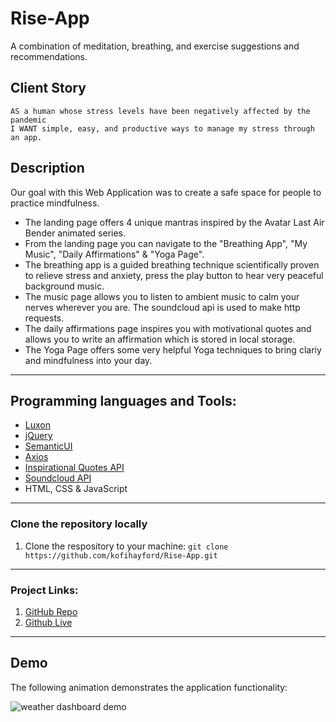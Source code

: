 # Rise-App

A combination of meditation, breathing, and exercise suggestions and recommendations.

## Client Story

```
AS a human whose stress levels have been negatively affected by the pandemic
I WANT simple, easy, and productive ways to manage my stress through an app.
```

## Description

Our goal with this Web Application was to create a safe space for people to practice mindfulness.

- The landing page offers 4 unique mantras inspired by the Avatar Last Air Bender animated series.
- From the landing page you can navigate to the "Breathing App", "My Music", "Daily Affirmations" & "Yoga Page".
- The breathing app is a guided breathing technique scientifically proven to relieve stress and anxiety, press the play button to hear very peaceful background music.
- The music page allows you to listen to ambient music to calm your nerves wherever you are. The soundcloud api is used to make http requests.
- The daily affirmations page inspires you with motivational quotes and allows you to write an affirmation which is stored in local storage.
- The Yoga Page offers some very helpful Yoga techniques to bring clariy and mindfulness into your day.

---

## Programming languages and Tools:

- [Luxon](https://moment.github.io/luxon/)
- [jQuery](https://api.jquery.com/)
- [SemanticUI](https://semantic-ui.com/introduction/getting-started.html)
- [Axios](https://flaviocopes.com/axios/)
- [Inspirational Quotes API](https://forum.freecodecamp.org/t/free-api-inspirational-quotes-json-with-code-examples/311373)
- [Soundcloud API](https://developers.soundcloud.com/)
- HTML, CSS & JavaScript

---

### Clone the repository locally

1. Clone the respository to your machine: `git clone https://github.com/kofihayford/Rise-App.git`

---

### Project Links:

1. [GitHub Repo](https://github.com/kofihayford/Rise-App)
2. [Github Live](https://kofihayford.github.io/Rise-App/)

---

## Demo

The following animation demonstrates the application functionality:

![weather dashboard demo](assets/Risedemo.gif)
